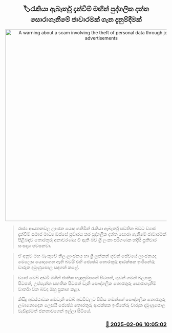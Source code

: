 <p align='center'><b><h2 align='center' title='A warning about a scam involving the theft of personal data through job vacancy advertisements'>🏷රැකියා ඇබෑර්තු දැන්වීම් මඟින් පුද්ගලික දත්ත සොරාගැනීමේ ජාවාරමක් ගැන දැනුම්දීමක්</h2></b></p>
<p align='center'><img src='https://helakuru.sgp1.cdn.digitaloceanspaces.com/esana/images/lib/computer-hacking-archived.jpg' width='600' alt='A warning about a scam involving the theft of personal data through job vacancy advertisements'></p>

> රාජ්‍ය ආයතනවල ලාංඡන යොදා ගනිමින් රැකියා ඇබෑර්තු පවතින බවට ව්‍යාජ දැන්වීම් සමාජ මාධ්‍ය ඔස්සේ ප්‍රචාරය කර පුද්ගලික දත්ත සොරා ගැනීමේ ජාවාරමක් පිළිබඳව තොරතුරු අනාවරණය වී ඇති බව ශ්‍රී ලංකා පරිගණක හදිසි ප්‍රතිචාර සංසදය පවසනවා.

> ඒ අනුව මහ බැංකුවේ නිල ලාංඡනය හා ශ්‍රී ලන්කන් ගුවන් සේවයේ ලාංඡනයද මෙලෙස යොදාගෙන ඇති බවයි එහි ජ්‍යෙෂ්ඨ තොරතුරු ආරක්ෂක ඉංජිනේරු චාරුක දමුණුපොල සඳහන් කළේ.

> ව්‍යාජ වෙබ් අඩවි මගින් ජාතික හැඳුනුම්පතේ පිටපත්, ගුවන් ගමන් බලපත්‍ර පිටපත්, උප්පැන්න සහතික පිටපත් වැනි පෞද්ගලික තොරතුරු සොරාගැනීම් වාර්තා වන බවද ඔහු ප්‍රකාශ කළා.

> කිසිදු අවස්ථාවක මෙවැනි වෙබ් අඩවිවලට පිවිස තමන්ගේ පෞද්ගලික තොරතුරු ලබානොදෙන ලෙසයි ජ්‍යෙෂ්ඨ තොරතුරු ආරක්ෂක ඉංජිනේරු චාරුක දමුණුපොල වැඩිදුරටත් ජනතාවගෙන් ඉල්ලා සිටියේ.



<h3 align='right'><a href='https://www.helakuru.lk/esana/p/107211/'>📅 2025-02-06 10:05:02</a></h3>
